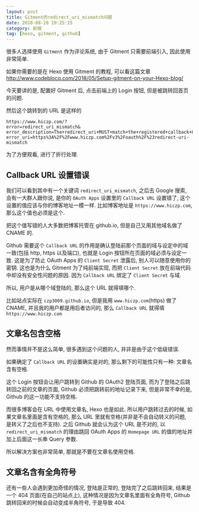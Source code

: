 ```yaml
---
layout: post
title: Gitment的redirect_uri_mismatch问题
date: 2018-08-28 19:25:15
category: 前端
tag: [hexo, gitment, github]
---
```


很多人选择使用 `Gitment` 作为评论系统, 由于 Gitment 只需要前端引入, 因此使用非常简单.

如果你需要的是在 Hexo 使用 Gitment 的教程, 可以看这篇文章 http://www.codeblocq.com/2018/05/Setup-gitment-on-your-Hexo-blog/

今天要讲的是, 配置好 Gitment 后, 点击前端上的 Login 按钮, 但是被跳转回首页的问题.

然后这个跳转到的 URL 是这样的

    https://www.hiczp.com/?
    error=redirect_uri_mismatch&
    error_description=The+redirect_uri+MUST+match+the+registered+callback+URL+for+this+application.&
    error_uri=https%3A%2F%2Fwww.hiczp.com%2Fv3%2Foauth%2F%23redirect-uri-mismatch

为了方便观看, 进行了折行处理.

## Callback URL 设置错误
我们可以看到其中有一个关键词 `redirect_uri_mismatch`, 之后去 Google 搜索, 会有一大群人跟你说, 是你的 `OAuth Apps` 设置里的 `Callback URL` 设置错了, 这个设置的值应该与你的博客地址一模一样. 比如博客地址是 `https://www.hiczp.com`, 那么这个值也必须是这个.

把这个值写错的人大多数把博客托管在 github.io, 但是自己又用其他域名做了 CNAME 的.

Github 需要这个 `Callback URL` 的作用是确认登陆前那个页面的域与设定中的域一致(包括 http, https 以及端口), 也就是 Login 按钮所在页面的域必须与设定一致. 这是为了防止 OAuth Apps 的 `Client Secret` 泄露后, 别人可以随意使用你的密钥. 这也是为什么 Gitment 为了纯前端实现, 而把 `Client Secret` 放在前端代码中却没有安全性问题的原因. 因为 `Callback URL` 绑定了 `Client Secret` 与域.

所以, 用户是从哪个域登陆的, 那么这个 URL 就得填哪个.

比如站点实际在 `czp3009.github.io`, 但是我用 `www.hiczp.com`(https) 做了 CNAME, 并且我的用户都是用后者访问的, 那么 `Callback URL` 就得填 `https://www.hiczp.com`

## 文章名包含空格
然而事情并不是这么简单, 很多遇到这个问题的人, 并非是由于这个低级错误.

如果确定了 `Callback URL` 的设置确实是对的, 那么剩下的可能性只有一种: 文章名含有空格.

这个 Login 按钮会让用户跳转到 Github 的 OAuth2 登陆页面, 而为了登陆之后跳转回之前的文章的页面, Github 必须把跳转前的地址记录下来, 但是非常不幸的是, Github 的这一功能不支持空格.

而很多博客会在 URL 中使用文章名, Hexo 也是如此. 所以用户跳转过去的时候, 如果文章名里面是含有空格的, 那么 URL 里就有空格(并非是不会自动转义的问题, 是转义了之后也不支持). 之后 Github 就会认为这个 URL 是不对的, 以 `redirect_uri_mismatch` 的理由跳回 OAuth Apps 的 `Homepage URL` 的值的地址并加上后面这一长串 Query 参数.

所以解决方案也非常简单, 那就是不要在文章名使用空格.

## 文章名含有全角符号
还有一些人会遇到更加奇怪的情况, 登陆是正常的, 登陆完了之后跳转回来, 结果是一个 404 页面(在自己的站点上), 这种情况是因为文章名里面有全角符号, Github 跳转回来的时候会自动变成半角符号, 于是导致 404.
